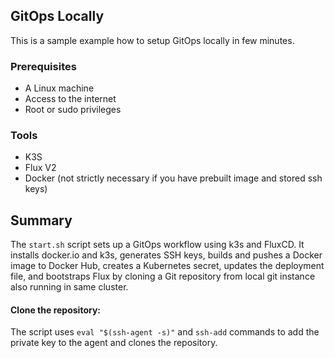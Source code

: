 ## GitOps Locally

This is a sample example how to setup GitOps locally in few minutes.

### Prerequisites

- A Linux machine
- Access to the internet
- Root or sudo privileges

### Tools

- K3S
- Flux V2
- Docker (not strictly necessary if you have prebuilt image and stored ssh keys)

## Summary

The `start.sh` script sets up a GitOps workflow using k3s and FluxCD. It installs docker.io and k3s, generates SSH keys, builds and pushes a Docker image to Docker Hub, creates a Kubernetes secret, updates the deployment file, and bootstraps Flux by cloning a Git repository from local git instance also running in same cluster.

#### Clone the repository:

The script uses `eval "$(ssh-agent -s)"` and `ssh-add` commands to add the private key to the agent and clones the repository.
